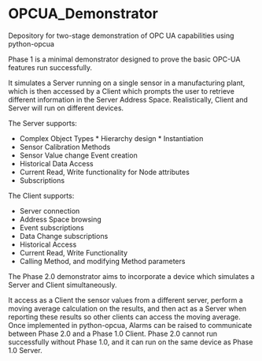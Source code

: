 # OPCUA_Demonstrator
Depository for two-stage demonstration of OPC UA capabilities using python-opcua

Phase 1 is a minimal demonstrator designed to prove the basic OPC-UA features run successfully.  

It simulates a Server running on a single sensor in a manufacturing plant, which is then accessed by a Client which prompts the user to retrieve different information in the Server Address Space. Realistically, Client and Server will run on different devices. 

The Server supports: 
* Complex Object Types
       * Hierarchy design
       * Instantiation
* Sensor Calibration Methods
* Sensor Value change Event creation 
* Historical Data Access
* Current Read, Write functionality for Node attributes
* Subscriptions
      
The Client supports:
* Server connection
* Address Space browsing
* Event subscriptions
* Data Change subscriptions
* Historical Access
* Current Read, Write Functionality
* Calling Method, and modifying Method parameters

The Phase 2.0 demonstrator aims to incorporate a device which simulates a Server and Client simultaneously. 

It access as a Client the sensor values from a different server, perform a moving average calculation on the results, and then act as a Server when reporting these results so other clients can access the moving average. Once implemented in python-opcua, Alarms can be raised to communicate between Phase 2.0 and a Phase 1.0 Client. 
Phase 2.0 cannot run successfully without Phase 1.0, and it can run on the same device as Phase 1.0 Server. 

